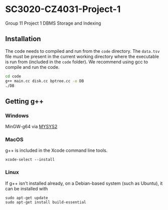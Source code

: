 # SC3020-CZ4031-Project-1
Group 11 Project 1 DBMS Storage and Indexing

## Installation
The code needs to compiled and run from the `code` directory. The `data.tsv` file must be present in the current working directory where the executable is run from (included in the `code` folder). We recommend using gcc to compile and run the code.  
```sh
cd code
g++ main.cc disk.cc bptree.cc -o DB
./DB
```

## Getting g++

### Windows
MinGW-g64 via [MYSYS2](https://www.msys2.org/)

### MacOS
g++ is included in the Xcode command line tools.
```
xcode-select --install
```

### Linux
If g++ isn't installed already, on a Debian-based system (such as Ubuntu), it can be installed with
```
sudo apt-get update
sudo apt-get install build-essential
```
